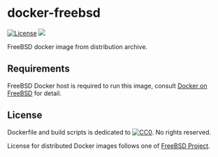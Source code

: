 # docker-freebsd

[![License](https://img.shields.io/github/license/tunisiano187/docker-freebsd.svg)](https://tldrlegal.com/license/creative-commons-cc0-1.0-universal)
[![](https://imagelayers.io/badge/tunisiano187/docker-freebsd:latest.svg)](https://imagelayers.io/?images=tunisiano187/docker-freebsd:latest 'Get your own badge on imagelayers.io')

FreeBSD docker image from distribution archive.

## Requirements

FreeBSD Docker host is required to run this image,
consult [Docker on FreeBSD](https://wiki.freebsd.org/Docker) for detail.

## License

Dockerfile and build scripts is dedicated to 
[![CC0](http://i.creativecommons.org/p/zero/1.0/80x15.png "CC0")](https://creativecommons.org/publicdomain/zero/1.0/).
No rights reserved.

License for distributed Docker images follows one of [FreeBSD Project](https://freebsd.org).
